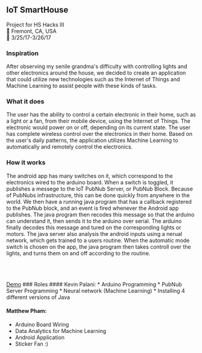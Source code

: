 ## IoT SmartHouse

Project for HS Hacks III <br>
:round_pushpin: 
Fremont, CA, USA<br>
:date: 3/25/17-3/26/17

### Inspiration

After observing my senile grandma's difficulty with controlling lights and other electronics around the house, we decided to create an application that could utilize new technologies such as the Internet of Things and Machine Learning to assist people with these kinds of tasks.

### What it does

The user has the ability to control a certain electronic in their home, such as a light or a fan, from their mobile device, using the Internet of Things. The electronic would power on or off, depending on its current state. The user has complete wireless control over the electronics in their home. Based on the user's daily patterns, the application utilizes Machine Learning to automatically and remotely control the electronics.

### How it works

The android app has many switches on it, which correspond to the electronics wired to the arduino board. When a switch is toggled, it publishes a messege to the IoT PubNub Server, or PubNub Block. Because of PubNubs infrastructure, this can be done quickly from anywhere in the world. We then have a running java program that has a callback registered to the PubNub block, and an event is fired whenever the Android app publishes. The java program then recodes this message so that the arduino can understand it, then sends it to the arduino over serial. The arduino finally decodes this message and tured on the corresponding lights or motors. The java server also analysis the android inputs using a nerual network, which gets trained to a users routine. When the automatic mode switch is chosen on the app, the java program then takes controll over the lights, and turns them on and off according to the routine.
<br>
<br>
<!--<img src="https://github.com/KevinAndMatthewsProjects/IoTSmartHouse_HsHacks/tree/master/img/iotsmarthouse.png" width="420" height="235">-->
<br>
<br>
<a href="http://imgur.com/2YIALEO">Demo</a>
### Roles
#### Kevin Palani:
* Arduino Programming
* PubNub Server Programming
* Neural network (Machine Learning)
* Installing 4 different versions of Java 

 #### Matthew Pham:
* Arduino Board Wiring
* Data Analytics for Machine Learning
* Android Application
* Sticker Fan :) 
